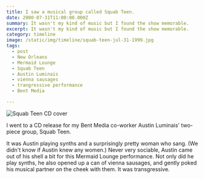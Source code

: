 ```yaml
---
title: I saw a musical group called Squab Teen.
date: 2000-07-31T11:00:00.000Z
summary: It wasn't my kind of music but I found the show memorable.
excerpt: It wasn't my kind of music but I found the show memorable.
category: timeline
image: /static/img/timeline/squab-teen-jul-31-1999.jpg
tags:
  - post 
  - New Orleans
  - Mermaid Lounge
  - Squab Teen
  - Austin Luminais
  - vienna sausages
  - trangressive performance
  - Bent Media

---
```


![Squab Teen CD cover](/static/img/timeline/squab-teen-jul-31-1999.jpg)

I went to a CD release for my Bent Media co-worker Austin Luminais' two-piece group, Squab Teen.

It was Austin playing synths and a surprisingly pretty woman who sang. (We didn't know if Austin knew any women.) Never very sociable, Austin came out of his shell a bit for this Mermaid Lounge performance. Not only did he play synths, he also opened up a can of vienna sausages, and gently poked his musical partner on the cheek with them. It was transgressive.
